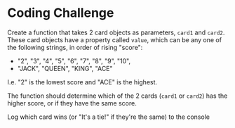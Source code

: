 # Coding Challenge

Create a function that takes 2 card objects as parameters,
`card1` and `card2`. These card objects have a property called
`value`, which can be any one of the following strings, in
order of rising "score":

- "2", "3", "4", "5", "6", "7", "8", "9",
  "10",
- "JACK", "QUEEN", "KING", "ACE"

I.e. "2" is the lowest score and "ACE" is the highest.

The function should determine which of the 2 cards (`card1`
or `card2`) has the higher score, or if they have the same score.

Log which card wins (or "It's a tie!"
if they're the same) to the console
